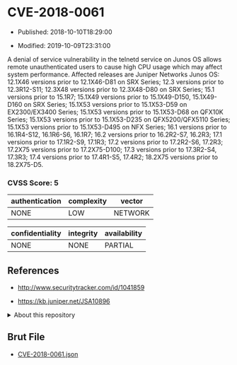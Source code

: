 # CVE-2018-0061

- Published: 2018-10-10T18:29:00

- Modified: 2019-10-09T23:31:00

A denial of service vulnerability in the telnetd service on Junos OS allows remote unauthenticated users to cause high CPU usage which may affect system performance. Affected releases are Juniper Networks Junos OS: 12.1X46 versions prior to 12.1X46-D81 on SRX Series; 12.3 versions prior to 12.3R12-S11; 12.3X48 versions prior to 12.3X48-D80 on SRX Series; 15.1 versions prior to 15.1R7; 15.1X49 versions prior to 15.1X49-D150, 15.1X49-D160 on SRX Series; 15.1X53 versions prior to 15.1X53-D59 on EX2300/EX3400 Series; 15.1X53 versions prior to 15.1X53-D68 on QFX10K Series; 15.1X53 versions prior to 15.1X53-D235 on QFX5200/QFX5110 Series; 15.1X53 versions prior to 15.1X53-D495 on NFX Series; 16.1 versions prior to 16.1R4-S12, 16.1R6-S6, 16.1R7; 16.2 versions prior to 16.2R2-S7, 16.2R3; 17.1 versions prior to 17.1R2-S9, 17.1R3; 17.2 versions prior to 17.2R2-S6, 17.2R3; 17.2X75 versions prior to 17.2X75-D100; 17.3 versions prior to 17.3R2-S4, 17.3R3; 17.4 versions prior to 17.4R1-S5, 17.4R2; 18.2X75 versions prior to 18.2X75-D5.

### CVSS Score: **5**

| authentication | complexity | vector |
| --- | --- | --- |
| NONE | LOW | NETWORK |

| confidentiality | integrity | availability |
| --- | --- | --- |
| NONE | NONE | PARTIAL |

## References

* http://www.securitytracker.com/id/1041859

* https://kb.juniper.net/JSA10896

<details>
<summary>About this repository</summary> 

  This repository is part of the project [Live Hack CVE](https://github.com/Live-Hack-CVE). Main website can be found [www.live-hack.org](https://www.live-hack.org) 
  
  Made by [Sn0wAlice](https://github.com/Sn0wAlice) for the people that care about security and need to have a feed of the latest CVEs. Hope you enjoy it, don't forget to star the repo and follow me on [Twitter](https://twitter.com/Sn0wAlice) and [Github](https://github.com/Sn0wAlice). And that is my [personnal website](https://www.alice-snow.me/)

  - [Home Page](https://github.com/Live-Hack-CVE)
  - [Framework](https://github.com/Live-Hack-CVE/cve-framework)
  - [CVE database](https://github.com/Live-Hack-CVE/full_database)
  - [Changelog](https://github.com/Live-Hack-CVE/Changelog)
</details>

## Brut File

* [CVE-2018-0061.json](https://raw.githubusercontent.com/Live-Hack-CVE/full_database/main/cves/2018/CVE-2018-0061.json)

